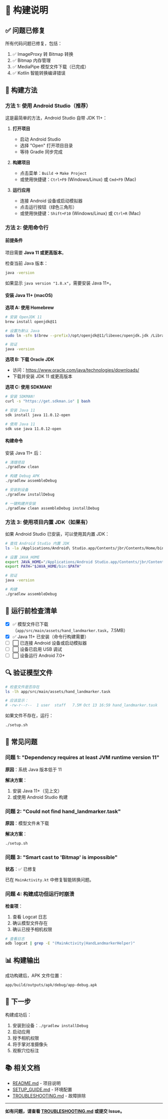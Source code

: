 # 🔨 构建说明

## ✅ 问题已修复

所有代码问题已修复，包括：
1. ✅ ImageProxy 转 Bitmap 转换
2. ✅ Bitmap 内存管理
3. ✅ MediaPipe 模型文件下载（已完成）
4. ✅ Kotlin 智能转换编译错误

## 🚀 构建方法

### 方法 1: 使用 Android Studio（推荐）

这是最简单的方法，Android Studio 自带 JDK 11+：

1. **打开项目**
   - 启动 Android Studio
   - 选择 "Open" 打开项目目录
   - 等待 Gradle 同步完成

2. **构建项目**
   - 点击菜单：`Build` → `Make Project`
   - 或使用快捷键：`Ctrl+F9` (Windows/Linux) 或 `Cmd+F9` (Mac)

3. **运行应用**
   - 连接 Android 设备或启动模拟器
   - 点击运行按钮（绿色三角形）
   - 或使用快捷键：`Shift+F10` (Windows/Linux) 或 `Ctrl+R` (Mac)

### 方法 2: 使用命令行

#### 前提条件

项目需要 **Java 11 或更高版本**。

检查当前 Java 版本：
```bash
java -version
```

如果显示 `java version "1.8.x"`，需要安装 Java 11+。

#### 安装 Java 11+ (macOS)

**选项 A: 使用 Homebrew**
```bash
# 安装 OpenJDK 11
brew install openjdk@11

# 设置为默认 Java
sudo ln -sfn $(brew --prefix)/opt/openjdk@11/libexec/openjdk.jdk /Library/Java/JavaVirtualMachines/openjdk-11.jdk

# 验证
java -version
```

**选项 B: 下载 Oracle JDK**
- 访问：https://www.oracle.com/java/technologies/downloads/
- 下载并安装 JDK 11 或更高版本

**选项 C: 使用 SDKMAN!**
```bash
# 安装 SDKMAN!
curl -s "https://get.sdkman.io" | bash

# 安装 Java 11
sdk install java 11.0.12-open

# 使用 Java 11
sdk use java 11.0.12-open
```

#### 构建命令

安装 Java 11+ 后：

```bash
# 清理项目
./gradlew clean

# 构建 Debug APK
./gradlew assembleDebug

# 安装到设备
./gradlew installDebug

# 一键构建并安装
./gradlew clean assembleDebug installDebug
```

### 方法 3: 使用项目内置 JDK（如果有）

如果 Android Studio 已安装，可以使用其内置 JDK：

```bash
# 查找 Android Studio 内置 JDK
ls -la /Applications/Android\ Studio.app/Contents/jbr/Contents/Home/bin/java

# 设置 JAVA_HOME
export JAVA_HOME="/Applications/Android Studio.app/Contents/jbr/Contents/Home"
export PATH="$JAVA_HOME/bin:$PATH"

# 验证
java -version

# 构建
./gradlew assembleDebug
```

## 📱 运行前检查清单

- [x] ✅ 模型文件已下载（`app/src/main/assets/hand_landmarker.task`，7.5MB）
- [x] ✅ Java 11+ 已安装（命令行构建需要）
- [ ] ⬜ 已连接 Android 设备或启动模拟器
- [ ] ⬜ 设备已启用 USB 调试
- [ ] ⬜ 设备运行 Android 7.0+

## 🔍 验证模型文件

```bash
# 检查文件是否存在
ls -lh app/src/main/assets/hand_landmarker.task

# 应该显示：
# -rw-r--r--  1 user  staff   7.5M Oct 13 16:59 hand_landmarker.task
```

如果文件不存在，运行：
```bash
./setup.sh
```

## 🐛 常见问题

### 问题 1: "Dependency requires at least JVM runtime version 11"

**原因**：系统 Java 版本低于 11

**解决方案**：
1. 安装 Java 11+（见上文）
2. 或使用 Android Studio 构建

### 问题 2: "Could not find hand_landmarker.task"

**原因**：模型文件未下载

**解决方案**：
```bash
./setup.sh
```

### 问题 3: "Smart cast to 'Bitmap' is impossible"

**状态**：✅ 已修复

已在 `MainActivity.kt` 中修复智能转换问题。

### 问题 4: 构建成功但运行时崩溃

**检查项**：
1. 查看 Logcat 日志
2. 确认模型文件存在
3. 确认已授予相机权限

```bash
# 查看日志
adb logcat | grep -E "(MainActivity|HandLandmarkerHelper)"
```

## 📊 构建输出

成功构建后，APK 文件位置：
```
app/build/outputs/apk/debug/app-debug.apk
```

## 🎯 下一步

构建成功后：
1. 安装到设备：`./gradlew installDebug`
2. 启动应用
3. 授予相机权限
4. 将手掌对准摄像头
5. 观察穴位标注

## 📚 相关文档

- [README.md](README.md) - 项目说明
- [SETUP_GUIDE.md](SETUP_GUIDE.md) - 环境配置
- [TROUBLESHOOTING.md](TROUBLESHOOTING.md) - 故障排除

---

**如有问题，请查看 [TROUBLESHOOTING.md](TROUBLESHOOTING.md) 或提交 Issue。**
